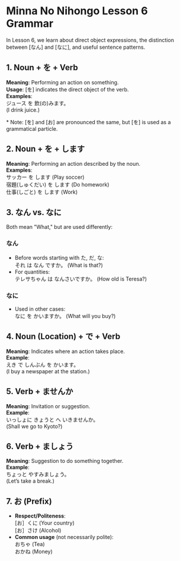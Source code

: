 # Minna No Nihongo Lesson 6 Grammar

In Lesson 6, we learn about direct object expressions, the distinction between \[なん\] and \[なに\], and useful sentence patterns.

## 1. Noun + を + Verb

**Meaning**: Performing an action on something.  
**Usage**: \[を\] indicates the direct object of the verb.  
**Examples**:  
ジュース を 飲(の)みます。  
(I drink juice.)

\* Note: \[を\] and \[お\] are pronounced the same, but \[を\] is used as a grammatical particle.

## 2. Noun + を + します

**Meaning**: Performing an action described by the noun.  
**Examples**:  
サッカー を します (Play soccer)  
宿題(しゅくだい) を します (Do homework)  
仕事(しごと) を します (Work)

## 3. なん vs. なに

Both mean "What," but are used differently:

### なん

- Before words starting with た, だ, な:  
  それ は なん ですか。 (What is that?)
- For quantities:  
  テレサちゃん は なんさいですか。 (How old is Teresa?)

### なに

- Used in other cases:  
  なに を かいますか。 (What will you buy?)

## 4. Noun (Location) + で + Verb

**Meaning**: Indicates where an action takes place.  
**Example**:  
えき で しんぶん を かいます。  
(I buy a newspaper at the station.)

## 5. Verb + ませんか

**Meaning**: Invitation or suggestion.  
**Example**:  
いっしょに きょうと へ いきませんか。  
(Shall we go to Kyoto?)

## 6. Verb + ましょう

**Meaning**: Suggestion to do something together.  
**Example**:  
ちょっと やすみましょう。  
(Let’s take a break.)

## 7. お (Prefix)

- **Respect/Politeness**:  
  \[お］くに (Your country)  
  \[お］さけ (Alcohol)
- **Common usage** (not necessarily polite):  
  おちゃ (Tea)  
  おかね (Money)
